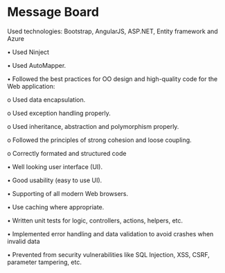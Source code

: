 # Message Board
Used technologies: Bootstrap, AngularJS, ASP.NET, Entity framework and Azure

•	Used Ninject

•	Used AutoМapper.

•	Followed the best practices for OO design and high-quality code for the Web application:

o	Used data encapsulation.

o	Used exception handling properly.

o	Used inheritance, abstraction and polymorphism properly.

o	Followed the principles of strong cohesion and loose coupling.

o	Correctly formated and structured code

•	Well looking user interface (UI).

•	Good usability (easy to use UI).

•	Supporting of all modern Web browsers.

•	Use caching where appropriate.

•	Written unit tests for logic, controllers, actions, helpers, etc.

•	Implemented error handling and data validation to avoid crashes when invalid data

•	Prevented from security vulnerabilities like SQL Injection, XSS, CSRF, parameter tampering, etc.

